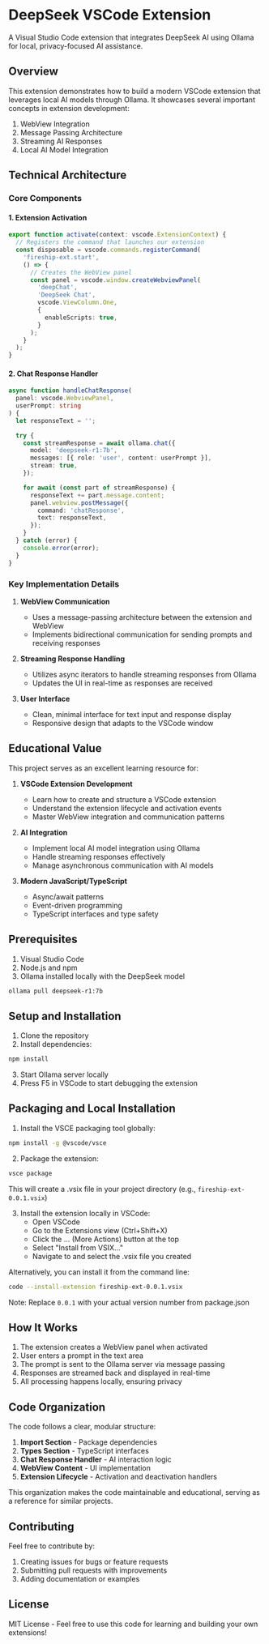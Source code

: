 # DeepSeek VSCode Extension

A Visual Studio Code extension that integrates DeepSeek AI using Ollama for local, privacy-focused AI assistance.

## Overview

This extension demonstrates how to build a modern VSCode extension that leverages local AI models through Ollama. It showcases several important concepts in extension development:

1. WebView Integration
2. Message Passing Architecture
3. Streaming AI Responses
4. Local AI Model Integration

## Technical Architecture

### Core Components

#### 1. Extension Activation

```typescript
export function activate(context: vscode.ExtensionContext) {
  // Registers the command that launches our extension
  const disposable = vscode.commands.registerCommand(
    'fireship-ext.start',
    () => {
      // Creates the WebView panel
      const panel = vscode.window.createWebviewPanel(
        'deepChat',
        'DeepSeek Chat',
        vscode.ViewColumn.One,
        {
          enableScripts: true,
        }
      );
    }
  );
}
```

#### 2. Chat Response Handler

```typescript
async function handleChatResponse(
  panel: vscode.WebviewPanel,
  userPrompt: string
) {
  let responseText = '';

  try {
    const streamResponse = await ollama.chat({
      model: 'deepseek-r1:7b',
      messages: [{ role: 'user', content: userPrompt }],
      stream: true,
    });

    for await (const part of streamResponse) {
      responseText += part.message.content;
      panel.webview.postMessage({
        command: 'chatResponse',
        text: responseText,
      });
    }
  } catch (error) {
    console.error(error);
  }
}
```

### Key Implementation Details

1. **WebView Communication**

   - Uses a message-passing architecture between the extension and WebView
   - Implements bidirectional communication for sending prompts and receiving responses

2. **Streaming Response Handling**

   - Utilizes async iterators to handle streaming responses from Ollama
   - Updates the UI in real-time as responses are received

3. **User Interface**
   - Clean, minimal interface for text input and response display
   - Responsive design that adapts to the VSCode window

## Educational Value

This project serves as an excellent learning resource for:

1. **VSCode Extension Development**

   - Learn how to create and structure a VSCode extension
   - Understand the extension lifecycle and activation events
   - Master WebView integration and communication patterns

2. **AI Integration**

   - Implement local AI model integration using Ollama
   - Handle streaming responses effectively
   - Manage asynchronous communication with AI models

3. **Modern JavaScript/TypeScript**
   - Async/await patterns
   - Event-driven programming
   - TypeScript interfaces and type safety

## Prerequisites

1. Visual Studio Code
2. Node.js and npm
3. Ollama installed locally with the DeepSeek model

```bash
ollama pull deepseek-r1:7b
```

## Setup and Installation

1. Clone the repository
2. Install dependencies:

```bash
npm install
```

3. Start Ollama server locally
4. Press F5 in VSCode to start debugging the extension

## Packaging and Local Installation

1. Install the VSCE packaging tool globally:

```bash
npm install -g @vscode/vsce
```

2. Package the extension:

```bash
vsce package
```

This will create a .vsix file in your project directory (e.g., `fireship-ext-0.0.1.vsix`)

3. Install the extension locally in VSCode:
   - Open VSCode
   - Go to the Extensions view (Ctrl+Shift+X)
   - Click the ... (More Actions) button at the top
   - Select "Install from VSIX..."
   - Navigate to and select the .vsix file you created

Alternatively, you can install it from the command line:

```bash
code --install-extension fireship-ext-0.0.1.vsix
```

Note: Replace `0.0.1` with your actual version number from package.json

## How It Works

1. The extension creates a WebView panel when activated
2. User enters a prompt in the text area
3. The prompt is sent to the Ollama server via message passing
4. Responses are streamed back and displayed in real-time
5. All processing happens locally, ensuring privacy

## Code Organization

The code follows a clear, modular structure:

1. **Import Section** - Package dependencies
2. **Types Section** - TypeScript interfaces
3. **Chat Response Handler** - AI interaction logic
4. **WebView Content** - UI implementation
5. **Extension Lifecycle** - Activation and deactivation handlers

This organization makes the code maintainable and educational, serving as a reference for similar projects.

## Contributing

Feel free to contribute by:

1. Creating issues for bugs or feature requests
2. Submitting pull requests with improvements
3. Adding documentation or examples

## License

MIT License - Feel free to use this code for learning and building your own extensions!
